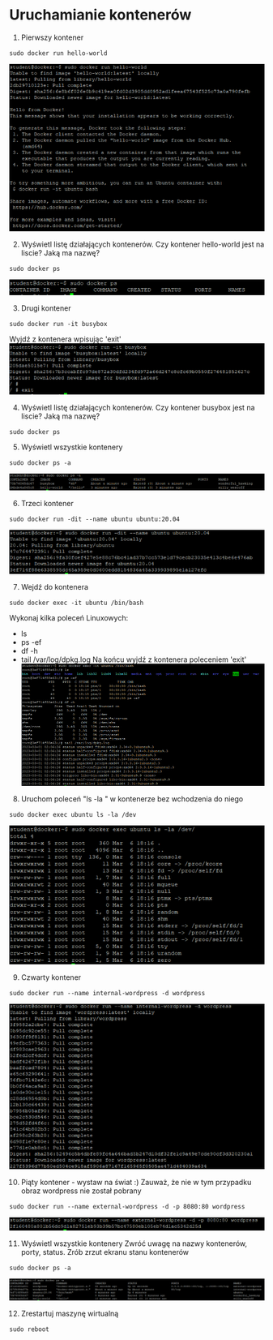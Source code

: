 # Uruchamianie kontenerów

1. Pierwszy kontener
```
sudo docker run hello-world
```
![Docker Containers](img/lab3_1.png)

2. Wyświetl listę działających kontenerów. Czy kontener hello-world jest na liscie? Jaką ma nazwę?
```
sudo docker ps
```
![Docker Containers](img/lab3_2.png)

3.  Drugi kontener
```
sudo docker run -it busybox
```
Wyjdź z kontenera wpisując 'exit'
![Docker Containers](img/lab3_3.png)

4. Wyświetl listę działających kontenerów. Czy kontener busybox jest na liscie? Jaką ma nazwę?
```
sudo docker ps
```

5. Wyświetl wszystkie kontenery 
```
sudo docker ps -a
```
![Docker Containers](img/lab3_4.png)

6. Trzeci kontener
```
sudo docker run -dit --name ubuntu ubuntu:20.04
```
![Docker Containers](img/lab3_5.png)

7. Wejdź do kontenera
```
sudo docker exec -it ubuntu /bin/bash
```
Wykonaj kilka poleceń Linuxowych:
- ls
- ps -ef
- df -h
- tail /var/log/dpkg.log
Na końcu wyjdź z kontenera poleceniem 'exit'
![Docker Containers](img/lab3_6.png)

8. Uruchom poleceń "ls -la " w kontenerze bez wchodzenia do niego
```
sudo docker exec ubuntu ls -la /dev
```
![Docker Containers](img/lab3_7.png)

9. Czwarty kontener
```
sudo docker run --name internal-wordpress -d wordpress
```
![Docker Containers](img/lab3_8.png)

10. Piąty kontener - wystaw na świat :)
Zauważ, że nie w tym przypadku obraz wordpress nie został pobrany
```
sudo docker run --name external-wordpress -d -p 8080:80 wordpress
```
![Docker Containers](img/lab3_9.png)

11. Wyświetl wszystkie kontenery 
Zwróć uwagę na nazwy kontenerów, porty, status.
Zrób zrzut ekranu stanu kontenerów
```
sudo docker ps -a
```
![Docker Containers](img/lab3_10.png)

12. Zrestartuj maszynę wirtualną
```
sudo reboot
```
